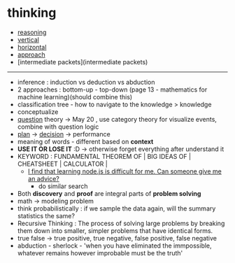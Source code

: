 # thinking

-   [reasoning](reasoning)
-   [vertical](vertical)
-   [horizontal](horizontal)
-   [approach](approach)
-   [intermediate packets](intermediate packets)

---

-   inference : induction vs deduction vs abduction
-   2 approaches : bottom-up - top-down (page 13 - mathematics for machine learning)(should combine this)
-   classification tree - how to navigate to the knowledge > knowledge
-   conceptualize
-   [question](question) theory -> May 20 , use category theory for visualize events, combine with question logic
-   [plan](plan) -> [decision](decision) -> performance
-   meaning of words - different based on **context**
-   **USE IT OR LOSE IT** :D -> otherwise forget everything after understand it
-   KEYWORD : FUNDAMENTAL THEOREM OF | BIG IDEAS OF | CHEATSHEET | CALCULATOR |
    -   [I find that learning node.js is difficult for me. Can someone give me an advice?](https://www.quora.com/I-find-that-learning-node-js-is-difficult-for-me-Can-someone-give-me-an-advice)
        -   do similar search
-   Both **discovery** and **proof** are integral parts of **problem solving**
-   math -> modeling problem
-   think probabilistically : if we sample the data again, will the summary statistics the same?
-   Recursive Thinking : The process of solving large problems by breaking them down into smaller, simpler problems that have identical forms.
-   true false -> true positive, true negative, false positive, false negative
-   abduction - sherlock - 'when you have eliminated the immpossible, whatever remains however improbable must be the truth'
